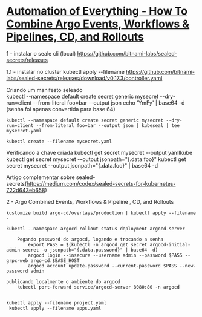 # [Automation of Everything - How To Combine Argo Events, Workflows & Pipelines, CD, and Rollouts](https://youtu.be/XNXJtxkUKeY)

1 - instalar o seale cli (local)
    https://github.com/bitnami-labs/sealed-secrets/releases

1.1 - instalar no cluster
    kubectl apply --filename https://github.com/bitnami-labs/sealed-secrets/releases/download/v0.17.3/controller.yaml

Criando um manifesto seleado    
    kubectl --namespace default create secret generic mysecret --dry-run=client --from-literal foo=bar --output json
        echo 'YmFy' | base64 -d   (senha foi apenas convertida para base 64)

    kubectl --namespace default create secret generic mysecret --dry-run=client --from-literal foo=bar --output json | kubeseal | tee mysecret.yaml

    kubectl create --filename mysecret.yaml

Verificando a chave criada
    kubectl get secret mysecret --output yamlkube 
    kubectl get secret mysecret --output jsonpath="{.data.foo}"
    kubectl get secret mysecret --output jsonpath="{.data.foo}" | base64 -d


Artigo complementar sobre sealed-secrets(https://medium.com/codex/sealed-secrets-for-kubernetes-722d643eb658)

2 - Argo Combined Events, Workflows & Pipeline , CD, and Rollouts

    kustomize build argo-cd/overlays/production | kubectl apply --filename -

    kubectl --namespace argocd rollout status deployment argocd-server

        Pegando password do argocd, logando e trocando a senha
            export PASS = $(kubectl -n argocd get secret argocd-initial-admin-secret -o jsonpath="{.data.password}" | base64 -d)
            argocd login --insecure --username admin --password $PASS --grpc-web argo-cd.$BASE_HOST
            argocd account update-password --current-password $PASS --new-password admin

    publicando localmente o ambiente do argocd
        kubectl port-forward service/argocd-server 8080:80 -n argocd
    

    kubectl apply --filename project.yaml
     kubectl apply --filename apps.yaml
